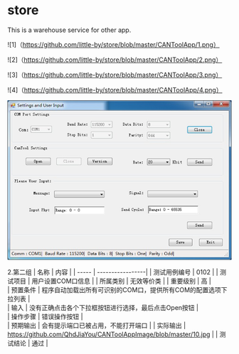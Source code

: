 # store
This is a  warehouse service for other app.


![1]（https://github.com/little-by/store/blob/master/CANToolApp/1.png）

![2]（https://github.com/little-by/store/blob/master/CANToolApp/2.png）

![3]（https://github.com/little-by/store/blob/master/CANToolApp/3.png）

![4]（https://github.com/little-by/store/blob/master/CANToolApp/4.png）


![test](https://github.com/QhdJiaYou/CANToolAppImage/blob/master/1.jpg) 


2.第二组
| 名称 | 内容  |
| ----- | -----------------|
| 测试用例编号 |  0102   |
| 测试项目 |  用户设置COM口信息  |
| 所属类别 |  无效等价类  |
| 重要级别 |  高  |  
| 预置条件 | 程序自动加载出所有可识别的COM口，提供所有COM的配置选项下拉列表    |  
| 输入 |  没有正确点击各个下拉框按钮进行选择，最后点击Open按钮  |  
| 操作步骤 |   错误操作按钮 |  
| 预期输出 |   会有提示端口已被占用，不能打开端口 |
| 实际输出 |   https://github.com/QhdJiaYou/CANToolAppImage/blob/master/10.jpg |
| 测试结论 |  通过  |
